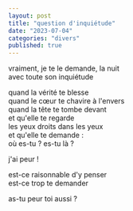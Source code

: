 ```yaml
---
layout: post
title: "question d'inquiétude"
date: "2023-07-04"
categories: "divers"
published: true
---
```


vraiment, je te le demande, la nuit  
avec toute son inquiétude  

quand la vérité te blesse  
quand le cœur te chavire à l'envers  
quand la tête te tombe devant  
et qu'elle te regarde  
les yeux droits dans les yeux  
et qu'elle te demande :  
où es-tu ? 
es-tu là ?  

j'ai peur !  

est-ce raisonnable d'y penser  
est-ce trop te demander  

as-tu peur toi aussi ?  
